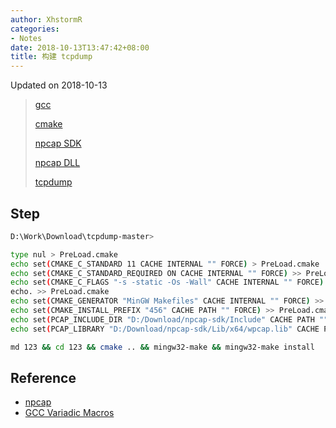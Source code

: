```yaml
---
author: XhstormR
categories:
- Notes
date: 2018-10-13T13:47:42+08:00
title: 构建 tcpdump
---
```


<!--more-->

Updated on 2018-10-13

> [gcc](https://sourceforge.net/projects/mingw-w64/files/Toolchains%20targetting%20Win64/Personal%20Builds/mingw-builds/8.1.0/threads-win32/seh/)
>
> [cmake](https://github.com/Kitware/CMake/releases/latest)
>
> [npcap SDK](https://nmap.org/npcap/dist/npcap-sdk-1.03.zip)
>
> [npcap DLL](https://nmap.org/npcap/dist/npcap-0.995.exe)
>
> [tcpdump](https://github.com/the-tcpdump-group/tcpdump/archive/master.zip)

## Step
```bash
D:\Work\Download\tcpdump-master>

type nul > PreLoad.cmake
echo set(CMAKE_C_STANDARD 11 CACHE INTERNAL "" FORCE) > PreLoad.cmake
echo set(CMAKE_C_STANDARD_REQUIRED ON CACHE INTERNAL "" FORCE) >> PreLoad.cmake
echo set(CMAKE_C_FLAGS "-s -static -Os -Wall" CACHE INTERNAL "" FORCE) >> PreLoad.cmake
echo. >> PreLoad.cmake
echo set(CMAKE_GENERATOR "MinGW Makefiles" CACHE INTERNAL "" FORCE) >> PreLoad.cmake
echo set(CMAKE_INSTALL_PREFIX "456" CACHE PATH "" FORCE) >> PreLoad.cmake
echo set(PCAP_INCLUDE_DIR "D:/Download/npcap-sdk/Include" CACHE PATH "" FORCE) >> PreLoad.cmake
echo set(PCAP_LIBRARY "D:/Download/npcap-sdk/Lib/x64/wpcap.lib" CACHE PATH "" FORCE) >> PreLoad.cmake

md 123 && cd 123 && cmake .. && mingw32-make && mingw32-make install
```

## Reference
* [npcap](https://github.com/nmap/npcap)
* [GCC Variadic Macros](https://gcc.gnu.org/onlinedocs/gcc/Variadic-Macros.html)
